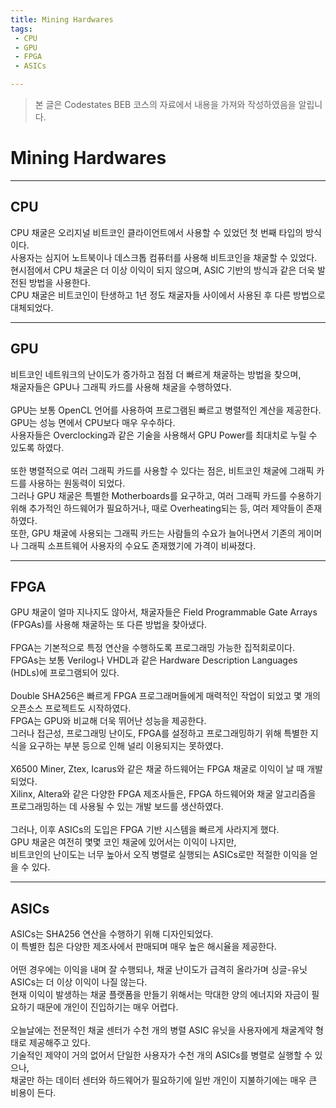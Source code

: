```yaml
---
title: Mining Hardwares
tags: 
 - CPU
 - GPU
 - FPGA
 - ASICs

---
```


> 본 글은 Codestates BEB 코스의 자료에서 내용을 가져와 작성하였음을 알립니다.  

# Mining Hardwares

---
## CPU
CPU 채굴은 오리지널 비트코인 클라이언트에서 사용할 수 있었던 첫 번째 타입의 방식이다.  
사용자는 심지어 노트북이나 데스크톱 컴퓨터를 사용해 비트코인을 채굴할 수 있었다.  
현시점에서 CPU 채굴은 더 이상 이익이 되지 않으며, ASIC 기반의 방식과 같은 더욱 발전된 방법을 사용한다.  
CPU 채굴은 비트코인이 탄생하고 1년 정도 채굴자들 사이에서 사용된 후 다른 방법으로 대체되었다.  

---

## GPU
비트코인 네트워크의 난이도가 증가하고 점점 더 빠르게 채굴하는 방법을 찾으며,  
채굴자들은 GPU나 그래픽 카드를 사용해 채굴을 수행하였다.  
<br>
GPU는 보통 OpenCL 언어를 사용하여 프로그램된 빠르고 병렬적인 계산을 제공한다.  
GPU는 성능 면에서 CPU보다 매우 우수하다.  
사용자들은 Overclocking과 같은 기술을 사용해서 GPU Power를 최대치로 누릴 수 있도록 하였다.  
<br>
또한 병렬적으로 여러 그래픽 카드를 사용할 수 있다는 점은, 비트코인 채굴에 그래픽 카드를 사용하는 원동력이 되었다.  
그러나 GPU 채굴은 특별한 Motherboards를 요구하고, 여러 그래픽 카드를 수용하기 위해 추가적인 하드웨어가 필요하거나, 때로 Overheating되는 등, 여러 제약들이 존재하였다.  
또한, GPU 채굴에 사용되는 그래픽 카드는 사람들의 수요가 늘어나면서 기존의 게이머나 그래픽 소프트웨어 사용자의 수요도 존재했기에 가격이 비싸졌다.  

---

## FPGA
GPU 채굴이 얼마 지나지도 않아서, 채굴자들은 Field Programmable Gate Arrays (FPGAs)를 사용해 채굴하는 또 다른 방법을 찾아냈다.  
<br>
FPGA는 기본적으로 특정 연산을 수행하도록 프로그래밍 가능한 집적회로이다.  
FPGAs는 보통 Verilog나 VHDL과 같은 Hardware Description Languages (HDLs)에 프로그램되어 있다.  
<br>
Double SHA256은 빠르게 FPGA 프로그래머들에게 매력적인 작업이 되었고 몇 개의 오픈소스 프로젝트도 시작하였다.  
FPGA는 GPU와 비교해 더욱 뛰어난 성능을 제공한다.  
그러나 접근성, 프로그래밍 난이도, FPGA를 설정하고 프로그래밍하기 위해 특별한 지식을 요구하는 부분 등으로 인해 널리 이용되지는 못하였다.  
<br>
X6500 Miner, Ztex, Icarus와 같은 채굴 하드웨어는 FPGA 채굴로 이익이 날 때 개발되었다.  
Xilinx, Altera와 같은 다양한 FPGA 제조사들은, FPGA 하드웨어와 채굴 알고리즘을 프로그래밍하는 데 사용될 수 있는 개발 보드를 생산하였다.  
<br>
그러나, 이후 ASICs의 도입은 FPGA 기반 시스템을 빠르게 사라지게 했다.  
GPU 채굴은 여전히 몇몇 코인 채굴에 있어서는 이익이 나지만,  
비트코인의 난이도는 너무 높아서 오직 병렬로 실행되는 ASICs로만 적절한 이익을 얻을 수 있다.  

---

## ASICs
ASICs는 SHA256 연산을 수행하기 위해 디자인되었다.  
이 특별한 칩은 다양한 제조사에서 판매되며 매우 높은 해시율을 제공한다.  
<br>
어떤 경우에는 이익을 내며 잘 수행되나, 채굴 난이도가 급격히 올라가며 싱글-유닛 ASICs는 더 이상 이익이 나질 않는다.  
현재 이익이 발생하는 채굴 플랫폼을 만들기 위해서는 막대한 양의 에너지와 자금이 필요하기 때문에 개인이 진입하기는 매우 어렵다.  
<br>
오늘날에는 전문적인 채굴 센터가 수천 개의 병렬 ASIC 유닛을 사용자에게 채굴계약 형태로 제공해주고 있다.  
기술적인 제약이 거의 없어서 단일한 사용자가 수천 개의 ASICs를 병렬로 실행할 수 있으나,  
채굴만 하는 데이터 센터와 하드웨어가 필요하기에 일반 개인이 지불하기에는 매우 큰 비용이 든다.

